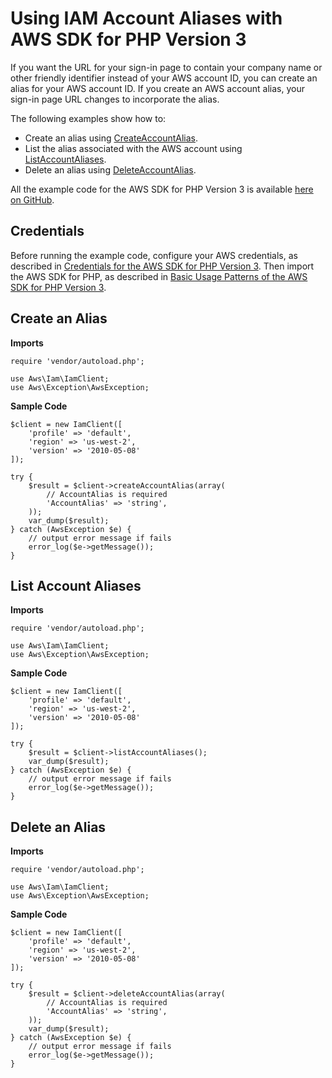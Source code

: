 # Using IAM Account Aliases with AWS SDK for PHP Version 3<a name="iam-examples-using-account-aliases"></a>

If you want the URL for your sign\-in page to contain your company name or other friendly identifier instead of your AWS account ID, you can create an alias for your AWS account ID\. If you create an AWS account alias, your sign\-in page URL changes to incorporate the alias\.

The following examples show how to:
+ Create an alias using [CreateAccountAlias](https://docs.aws.amazon.com/aws-sdk-php/v3/api/api-iam-2010-05-08.html#createaccountalias)\.
+ List the alias associated with the AWS account using [ListAccountAliases](https://docs.aws.amazon.com/aws-sdk-php/v3/api/api-iam-2010-05-08.html#listaccountaliases)\.
+ Delete an alias using [DeleteAccountAlias](https://docs.aws.amazon.com/aws-sdk-php/v3/api/api-iam-2010-05-08.html#deleteaccountalias)\.

All the example code for the AWS SDK for PHP Version 3 is available [here on GitHub](https://github.com/awsdocs/aws-doc-sdk-examples/tree/master/php/example_code)\.

## Credentials<a name="credentials"></a>

Before running the example code, configure your AWS credentials, as described in [Credentials for the AWS SDK for PHP Version 3](guide_credentials.md)\. Then import the AWS SDK for PHP, as described in [Basic Usage Patterns of the AWS SDK for PHP Version 3](getting-started_basic-usage.md)\.

## Create an Alias<a name="create-an-alias"></a>

 **Imports** 

```
require 'vendor/autoload.php';

use Aws\Iam\IamClient; 
use Aws\Exception\AwsException;
```

 **Sample Code** 

```
$client = new IamClient([
    'profile' => 'default',
    'region' => 'us-west-2',
    'version' => '2010-05-08'
]);

try {
    $result = $client->createAccountAlias(array(
        // AccountAlias is required
        'AccountAlias' => 'string',
    ));
    var_dump($result);
} catch (AwsException $e) {
    // output error message if fails
    error_log($e->getMessage());
}
```

## List Account Aliases<a name="list-account-aliases"></a>

 **Imports** 

```
require 'vendor/autoload.php';

use Aws\Iam\IamClient; 
use Aws\Exception\AwsException;
```

 **Sample Code** 

```
$client = new IamClient([
    'profile' => 'default',
    'region' => 'us-west-2',
    'version' => '2010-05-08'
]);

try {
    $result = $client->listAccountAliases();
    var_dump($result);
} catch (AwsException $e) {
    // output error message if fails
    error_log($e->getMessage());
}
```

## Delete an Alias<a name="delete-an-alias"></a>

 **Imports** 

```
require 'vendor/autoload.php';

use Aws\Iam\IamClient; 
use Aws\Exception\AwsException;
```

 **Sample Code** 

```
$client = new IamClient([
    'profile' => 'default',
    'region' => 'us-west-2',
    'version' => '2010-05-08'
]);

try {
    $result = $client->deleteAccountAlias(array(
        // AccountAlias is required
        'AccountAlias' => 'string',
    ));
    var_dump($result);
} catch (AwsException $e) {
    // output error message if fails
    error_log($e->getMessage());
}
```